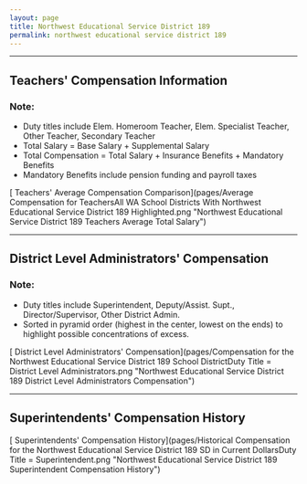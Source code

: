 ```yaml
---
layout: page
title: Northwest Educational Service District 189
permalink: northwest educational service district 189
---
```




___

## Teachers' Compensation Information
### Note:
- Duty titles include Elem. Homeroom Teacher, Elem. Specialist Teacher, Other Teacher, Secondary Teacher
- Total Salary = Base Salary + Supplemental Salary
- Total Compensation = Total Salary + Insurance Benefits + Mandatory Benefits
- Mandatory Benefits include pension funding and payroll taxes

[ Teachers' Average Compensation Comparison](pages/Average Compensation for TeachersAll WA School Districts With Northwest Educational Service District 189 Highlighted.png "Northwest Educational Service District 189 Teachers Average Total Salary")


___

## District Level Administrators' Compensation

### Note:
- Duty titles include Superintendent, Deputy/Assist. Supt., Director/Supervisor, Other District Admin.
- Sorted in pyramid order (highest in the center, lowest on the ends) to highlight possible concentrations of excess.

[ District Level Administrators' Compensation](pages/Compensation for the Northwest Educational Service District 189 School DistrictDuty Title = District Level Administrators.png "Northwest Educational Service District 189 District Level Administrators Compensation")


___

## Superintendents' Compensation History

[ Superintendents' Compensation History](pages/Historical Compensation for the Northwest Educational Service District 189 SD in Current DollarsDuty Title = Superintendent.png "Northwest Educational Service District 189 Superintendent Compensation History")

